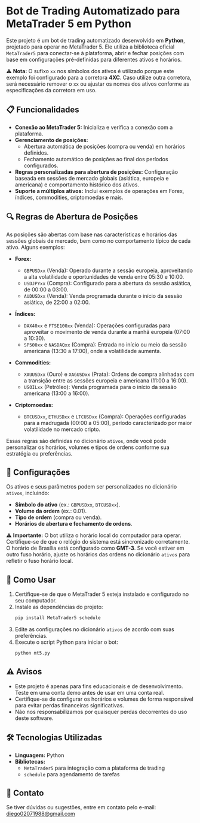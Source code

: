 # Bot de Trading Automatizado para MetaTrader 5 em Python  

Este projeto é um bot de trading automatizado desenvolvido em **Python**, projetado para operar no MetaTrader 5. Ele utiliza a biblioteca oficial `MetaTrader5` para conectar-se à plataforma, abrir e fechar posições com base em configurações pré-definidas para diferentes ativos e horários.  

⚠️ **Nota:** O sufixo `xx` nos símbolos dos ativos é utilizado porque este exemplo foi configurado para a corretora **4XC**. Caso utilize outra corretora, será necessário remover o `xx` ou ajustar os nomes dos ativos conforme as especificações da corretora em uso.  

## 📋 Funcionalidades  

- **Conexão ao MetaTrader 5:** Inicializa e verifica a conexão com a plataforma.  
- **Gerenciamento de posições:**  
  - Abertura automática de posições (compra ou venda) em horários definidos.  
  - Fechamento automático de posições ao final dos períodos configurados.  
- **Regras personalizadas para abertura de posições:** Configuração baseada em sessões de mercado globais (asiática, europeia e americana) e comportamento histórico dos ativos.  
- **Suporte a múltiplos ativos:** Inclui exemplos de operações em Forex, índices, commodities, criptomoedas e mais.  

## 🔍 Regras de Abertura de Posições  

As posições são abertas com base nas características e horários das sessões globais de mercado, bem como no comportamento típico de cada ativo. Alguns exemplos:  

- **Forex:**  
  - `GBPUSDxx` (Venda): Operado durante a sessão europeia, aproveitando a alta volatilidade e oportunidades de venda entre 05:30 e 10:00.  
  - `USDJPYxx` (Compra): Configurado para a abertura da sessão asiática, de 00:00 a 03:00.  
  - `AUDUSDxx` (Venda): Venda programada durante o início da sessão asiática, de 22:00 a 02:00.  

- **Índices:**  
  - `DAX40xx` e `FTSE100xx` (Venda): Operações configuradas para aproveitar o movimento de venda durante a manhã europeia (07:00 a 10:30).  
  - `SP500xx` e `NASDAQxx` (Compra): Entrada no início ou meio da sessão americana (13:30 a 17:00), onde a volatilidade aumenta.  

- **Commodities:**  
  - `XAUUSDxx` (Ouro) e `XAGUSDxx` (Prata): Ordens de compra alinhadas com a transição entre as sessões europeia e americana (11:00 a 16:00).  
  - `USOILxx` (Petróleo): Venda programada para o início da sessão americana (13:00 a 16:00).  

- **Criptomoedas:**  
  - `BTCUSDxx`, `ETHUSDxx` e `LTCUSDxx` (Compra): Operações configuradas para a madrugada (00:00 a 05:00), período caracterizado por maior volatilidade no mercado cripto.  

Essas regras são definidas no dicionário `ativos`, onde você pode personalizar os horários, volumes e tipos de ordens conforme sua estratégia ou preferências.  

## 🔧 Configurações  

Os ativos e seus parâmetros podem ser personalizados no dicionário `ativos`, incluindo:  

- **Símbolo do ativo** (ex.: `GBPUSDxx`, `BTCUSDxx`).  
- **Volume da ordem** (ex.: 0.01).  
- **Tipo de ordem** (compra ou venda).  
- **Horários de abertura e fechamento de ordens**.  

⚠️ **Importante:** O bot utiliza o horário local do computador para operar. Certifique-se de que o relógio do sistema está sincronizado corretamente. O horário de Brasília está configurado como **GMT-3**. Se você estiver em outro fuso horário, ajuste os horários das ordens no dicionário `ativos` para refletir o fuso horário local.  

## 🚀 Como Usar  

1. Certifique-se de que o MetaTrader 5 esteja instalado e configurado no seu computador.  
2. Instale as dependências do projeto:  
   ```bash
   pip install MetaTrader5 schedule
   ```  
3. Edite as configurações no dicionário `ativos` de acordo com suas preferências.  
4. Execute o script Python para iniciar o bot:  
   ```bash
   python mt5.py
   ```  

## ⚠️ Avisos  

- Este projeto é apenas para fins educacionais e de desenvolvimento. Teste em uma conta demo antes de usar em uma conta real.  
- Certifique-se de configurar os horários e volumes de forma responsável para evitar perdas financeiras significativas.  
- Não nos responsabilizamos por quaisquer perdas decorrentes do uso deste software.  

## 🛠 Tecnologias Utilizadas  

- **Linguagem:** Python  
- **Bibliotecas:**  
  - `MetaTrader5` para integração com a plataforma de trading  
  - `schedule` para agendamento de tarefas  

## 📩 Contato  

Se tiver dúvidas ou sugestões, entre em contato pelo e-mail: diego02071988@gmail.com  

